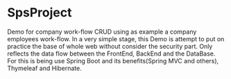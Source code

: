 # SpsProject
Demo for company work-flow
CRUD using as example a company employees work-flow. In a very simple stage, this Demo is attempt to put on practice the base of whole web without consider the security part.
Only reflects the data flow between the FrontEnd, BackEnd and the DataBase. For this is being use Spring Boot and its benefits(Spring MVC and others), Thymeleaf and Hibernate.
